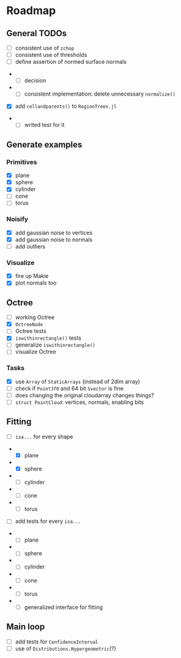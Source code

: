 # Roadmap

## General TODOs

- [ ] consistent use of `zchop`
- [ ] consistent use of thresholds
- [ ] define assertion of normed surface normals
* - [ ] decision
* - [ ] consistent implementation: delete unnecessary `normalize()`
- [x] add `cellandparents()` to `RegionTrees.jl`
* - [ ] writed test for it

## Generate examples

### Primitives
- [x] plane
- [x] sphere
- [x] cylinder
- [ ] cone
- [ ] torus

### Noisify
- [x] add gaussian noise to vertices
- [x] add gaussian noise to normals
- [ ] add outliers

### Visualize
- [x] fire up Makie
- [x] plot normals too

## Octree
- [ ] working Octree
- [x] `OctreeNode`
- [ ] Octree tests
- [x] `iswithinrectangle()` tests
- [ ] generalize `iswithinrectangle()`
- [ ] visualize Octree

### Tasks
- [x] use `Array` of `StaticArrays` (instead of 2dim array)
- [ ] check if `Point3f0` and 64 bit `Svector` is fine
- [ ] does changing the original cloudarray changes things?
- [ ] `struct PointCloud`: vertices, normals, enabling bits

## Fitting
- [ ] `isa...` for every shape
* - [x] plane
* - [x] sphere
* - [ ] cylinder
* - [ ] cone
* - [ ] torus
- [ ] add tests for every `isa...`
* - [ ] plane
* - [ ] sphere
* - [ ] cylinder
* - [ ] cone
* - [ ] torus
* - [ ] generalized interface for fitting

## Main loop

- [ ] add tests for `ConfidenceInterval`
- [ ] use of `Distributions.Hypergeometric`(?)
